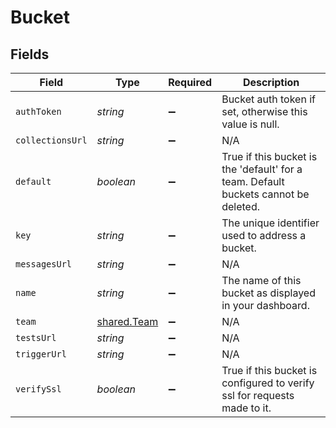 # Bucket


## Fields

| Field                                                                               | Type                                                                                | Required                                                                            | Description                                                                         |
| ----------------------------------------------------------------------------------- | ----------------------------------------------------------------------------------- | ----------------------------------------------------------------------------------- | ----------------------------------------------------------------------------------- |
| `authToken`                                                                         | *string*                                                                            | :heavy_minus_sign:                                                                  | Bucket auth token if set, otherwise this value is null.                             |
| `collectionsUrl`                                                                    | *string*                                                                            | :heavy_minus_sign:                                                                  | N/A                                                                                 |
| `default`                                                                           | *boolean*                                                                           | :heavy_minus_sign:                                                                  | True if this bucket is the 'default' for a team. Default buckets cannot be deleted. |
| `key`                                                                               | *string*                                                                            | :heavy_minus_sign:                                                                  | The unique identifier used to address a bucket.                                     |
| `messagesUrl`                                                                       | *string*                                                                            | :heavy_minus_sign:                                                                  | N/A                                                                                 |
| `name`                                                                              | *string*                                                                            | :heavy_minus_sign:                                                                  | The name of this bucket as displayed in your dashboard.                             |
| `team`                                                                              | [shared.Team](../../../sdk/models/shared/team.md)                                   | :heavy_minus_sign:                                                                  | N/A                                                                                 |
| `testsUrl`                                                                          | *string*                                                                            | :heavy_minus_sign:                                                                  | N/A                                                                                 |
| `triggerUrl`                                                                        | *string*                                                                            | :heavy_minus_sign:                                                                  | N/A                                                                                 |
| `verifySsl`                                                                         | *boolean*                                                                           | :heavy_minus_sign:                                                                  | True if this bucket is configured to verify ssl for requests made to it.            |